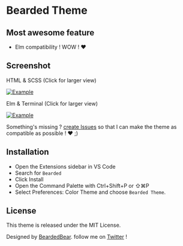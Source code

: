 # Bearded Theme

## Most awesome feature

- Elm compatibility ! WOW ! ❤️

## Screenshot

HTML & SCSS (Click for larger view)

<a href="https://raw.githubusercontent.com/BeardedBear/BeardedTheme/master/screen-html-scss.png" target="_BLANK">
  <img alt="Example" src="https://raw.githubusercontent.com/BeardedBear/BeardedTheme/master/screen-html-scss.png">
</a>

Elm & Terminal (Click for larger view)

<a href="https://raw.githubusercontent.com/BeardedBear/BeardedTheme/master/screen-elm-term.png" target="_BLANK">
  <img alt="Example" src="https://raw.githubusercontent.com/BeardedBear/BeardedTheme/master/screen-elm-term.png">
</a>

Something's missing ? [create Issues](https://github.com/BeardedBear/BeardedTheme/issues) so that I can make the theme as compatible as possible ! ❤️ ;)

## Installation

- Open the Extensions sidebar in VS Code
- Search for `Bearded`
- Click Install
- Open the Command Palette with Ctrl+Shift+P or ⇧⌘P
- Select Preferences: Color Theme and choose `Bearded Theme`.

## License

This theme is released under the MIT License.

Designed by [BeardedBear](https://github.com/BeardedBear). follow me on [Twitter](https://twitter.com/Bearded__Bear) !

